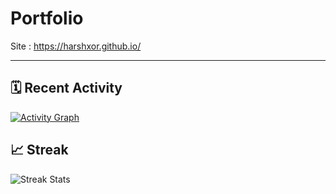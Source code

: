 # Portfolio

Site : https://harshxor.github.io/

---

## 🗓️ Recent Activity
[![Activity Graph](https://github-readme-activity-graph.vercel.app/graph?username=HarshXor&theme=react-dark&area=true)](https://github.com/USERNAME)

## 📈 Streak
![Streak Stats](https://github-readme-streak-stats.herokuapp.com/?user=HarshXor&theme=transparent&border_radius=5)


<!--
**afrzlfa/afrzlfa** is a ✨ _special_ ✨ repository because its `README.md` (this file) appears on your GitHub profile.

Here are some ideas to get you started:

- 🔭 I’m currently working on ...
- 🌱 I’m currently learning ...
- 👯 I’m looking to collaborate on ...
- 🤔 I’m looking for help with ...
- 💬 Ask me about ...
- 📫 How to reach me: ...
- 😄 Pronouns: ...
- ⚡ Fun fact: ...
-->
